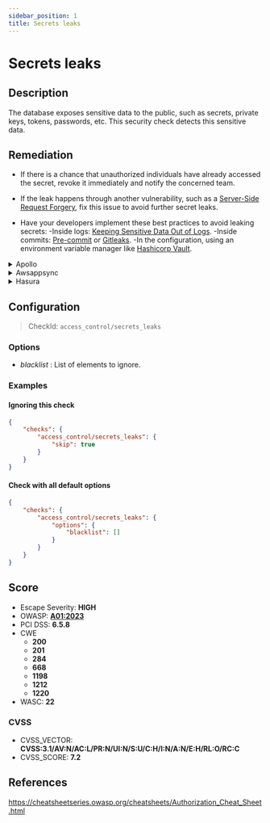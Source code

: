 ```yaml
---
sidebar_position: 1
title: Secrets leaks
---
```


# Secrets leaks

## Description

The database exposes sensitive data to the public, such as secrets, private keys, tokens, passwords, etc. This security check detects this sensitive data.

## Remediation

* If there is a chance that unauthorized individuals have already accessed the secret, revoke it immediately and notify the concerned team.

* If the leak happens through another vulnerability, such as a [Server-Side Request Forgery](https://docs.escape.tech/security_tests.html#request-forgery), fix this issue to avoid further secret leaks.

* Have your developers implement these best practices to avoid leaking secrets:
    -Inside logs: [Keeping Sensitive Data Out of Logs](https://medium.com/@joecrobak/seven-best-practices-for-keeping-sensitive-data-out-of-logs-3d7bbd12904).
    -Inside commits: [Pre-commit](https://pre-commit.com/) or [Gitleaks](https://github.com/zricethezav/gitleaks).
    -In the configuration, using an environment variable manager like [Hashicorp Vault](https://www.hashicorp.com/products/vault).


<details>
    <summary>Apollo</summary>

* If there is a chance that unauthorized individuals have already accessed the secret, revoke it immediately and notify the concerned team.

* If the leak happens through another vulnerability, such as a [Server-Side Request Forgery](https://docs.escape.tech/security_tests.html#request-forgery), fix this issue to avoid further secret leaks.

* Have your developers implement these best practices to avoid leaking secrets:
    -Inside logs: [keeping sensitive data out of logs](https://medium.com/@joecrobak/seven-best-practices-for-keeping-sensitive-data-out-of-logs-3d7bbd12904).
    -Inside commits: [Pre-commit](https://pre-commit.com/) or [Gitleaks](https://github.com/zricethezav/gitleaks).
    -In the configuration, using an environment variable manager like [Hashicorp Vault](https://www.hashicorp.com/products/vault).

See [Apollo's Access Control Documentation](https://www.apollographql.com/docs/apollo-server/security/authentication/#in-resolvers).
For large scale applications, you'll want to use a specific package like [GraphQL Shield](https://github.com/maticzav/graphql-shield) for quick and easy Access Control management.


</details>

<details>
    <summary>Awsappsync</summary>

* If there is a chance that unauthorized individuals have already accessed the secret, revoke it immediately and notify the concerned team.

* If the leak happens through another vulnerability, such as a [Server-Side Request Forgery](https://docs.escape.tech/security_tests.html#request-forgery), fix this issue to avoid further secret leaks.

* Have your developers implement these best practices to avoid leaking secrets:
    -Inside logs: [keeping sensitive data out of logs](https://medium.com/@joecrobak/seven-best-practices-for-keeping-sensitive-data-out-of-logs-3d7bbd12904)
    -Inside commits: [Pre-commit](https://pre-commit.com/) or [Gitleaks](https://github.com/zricethezav/gitleaks)
    -In the configuration, using an environment variable manager like [Hashicorp Vault](https://www.hashicorp.com/products/vault)

Appsync provides several other methods for protecting critical information.
-To learn more on implementing fine-grained access control, head over to https://docs.aws.amazon.com/appsync/latest/devguide/security-authz.html#fine-grained-access-control.
-To learn more on filtering critical data directly from responses, see https://docs.aws.amazon.com/appsync/latest/devguide/security-authz.html#aws-appsync-filtering-information.


</details>

<details>
    <summary>Hasura</summary>

* If there is a chance that unauthorized individuals have already accessed the secret, revoke it immediately and notify the concerned team.

* If the leak happens through another vulnerability, such as a [Server-Side Request Forgery](https://docs.escape.tech/security_tests.html#request-forgery), fix this issue to avoid further secret leaks.

* Have your developers implement these best practices to avoid leaking secrets:
    -Inside logs: [keeping sensitive data out of logs](https://medium.com/@joecrobak/seven-best-practices-for-keeping-sensitive-data-out-of-logs-3d7bbd12904)
    -Inside commits: [Pre-commit](https://pre-commit.com/) or [Gitleaks](https://github.com/zricethezav/gitleaks)
    -In the configuration, using an environment variable manager like [Hashicorp Vault](https://www.hashicorp.com/products/vault)

See Hasura's detailed documentation for [authorization management](https://hasura.io/docs/latest/graphql/core/auth/authorization/permission-rules/).


</details>

## Configuration

> CheckId: `access_control/secrets_leaks`

### Options

- *blacklist* : List of elements to ignore.




### Examples


#### Ignoring this check

```json
{
    "checks": {
        "access_control/secrets_leaks": {
            "skip": true
        }
    }
}
```


#### Check with all default options

```json
{
    "checks": {
        "access_control/secrets_leaks": {
            "options": {
                "blacklist": []
            }
        }
    }
}
```




## Score

- Escape Severity: **<span className="high-severity">HIGH</span>**
- OWASP: **[A01:2023](https://github.com/OWASP/API-Security/blob/master/2023/en/src/0xa1-broken-object-level-authorization.md)**
- PCI DSS: **6.5.8**
- CWE
  - **200**
  - **201**
  - **284**
  - **668**
  - **1198**
  - **1212**
  - **1220**
- WASC: **22**



### CVSS

- CVSS_VECTOR: **CVSS:3.1/AV:N/AC:L/PR:N/UI:N/S:U/C:H/I:N/A:N/E:H/RL:O/RC:C**
- CVSS_SCORE: **7.2**

## References

https://cheatsheetseries.owasp.org/cheatsheets/Authorization_Cheat_Sheet.html
